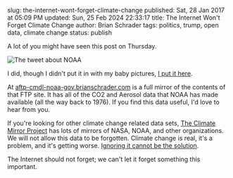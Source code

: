 slug: the-internet-wont-forget-climate-change
published: Sat, 28 Jan 2017 at 05:09 PM
updated: Sun, 25 Feb 2024 22:33:17 
title: The Internet Won't Forget Climate Change
author: Brian Schrader
tags: politics, trump, open data, climate change
status: publish

A lot of you might have seen this post on Thursday.

![The tweet about NOAA](//aftp-cmdl-noaa-gov.brianschrader.com/theme/tweet.png)

I did, though I didn't put it in with my baby pictures, [I put it here][1].

At [aftp-cmdl-noaa-gov.brianschrader.com][1] is a full mirror of the contents of that FTP site. It has all of the CO2 and Aerosol data that NOAA has made available (all the way back to 1976). If you find this data useful, I'd love to hear from you.

If you're looking for other climate change related data sets, [The Climate Mirror Project][2] has lots of mirrors of NASA, NOAA, and other organizations. We will not allow this data to be forgotten. Climate change is real, it's a problem, and it's getting worse. [Ignoring it cannot be the solution][3].

The Internet should not forget; we can't let it forget something this important.

[1]: //aftp-cmdl-noaa-gov.brianschrader.com
[2]: //climate.daknob.net
[3]: //www.nytimes.com/2017/01/20/us/politics/trump-white-house-website.html?_r=0

